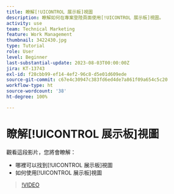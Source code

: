 ```yaml
---
title: 瞭解[!UICONTROL 展示板]視圖
description: 瞭解如何在專案登陸頁面使用[!UICONTROL 展示板]視圖。
activity: use
team: Technical Marketing
feature: Work Management
thumbnail: 3422430.jpg
type: Tutorial
role: User
level: Beginner
last-substantial-update: 2023-08-03T00:00:00Z
jira: KT-13743
exl-id: f28cbb99-ef14-4ef2-96c8-d5e01d609ede
source-git-commit: c67e4c30947c383fd6ed4de7a861f09a654c5c20
workflow-type: ht
source-wordcount: '38'
ht-degree: 100%

---
```


# 瞭解[!UICONTROL 展示板]視圖

觀看這段影片，您將會瞭解：

* 哪裡可以找到[!UICONTROL 展示板]視圖
* 如何使用[!UICONTROL 展示板]視圖


>[!VIDEO](https://video.tv.adobe.com/v/3422430/?quality=12&learn=on)
